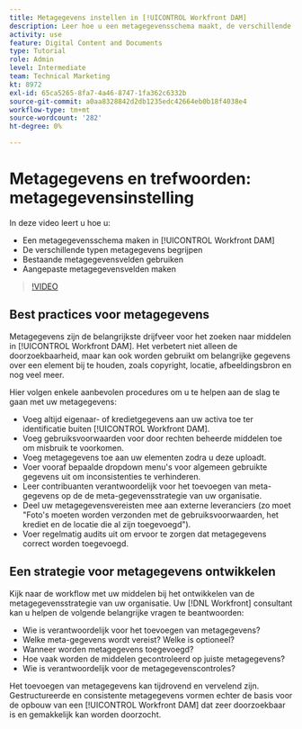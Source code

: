 ```yaml
---
title: Metagegevens instellen in [!UICONTROL Workfront DAM]
description: Leer hoe u een metagegevensschema maakt, de verschillende typen metagegevens begrijpt, bestaande metagegevensvelden gebruikt en meer in [!UICONTROL Workfront DAM].
activity: use
feature: Digital Content and Documents
type: Tutorial
role: Admin
level: Intermediate
team: Technical Marketing
kt: 8972
exl-id: 65ca5265-8fa7-4a46-8747-1fa362c6332b
source-git-commit: a0aa8328842d2db1235edc42664eb0b18f4038e4
workflow-type: tm+mt
source-wordcount: '282'
ht-degree: 0%

---
```


# Metagegevens en trefwoorden: metagegevensinstelling

In deze video leert u hoe u:

* Een metagegevensschema maken in [!UICONTROL Workfront DAM]
* De verschillende typen metagegevens begrijpen
* Bestaande metagegevensvelden gebruiken
* Aangepaste metagegevensvelden maken

>[!VIDEO](https://video.tv.adobe.com/v/335235/?quality=12)

## Best practices voor metagegevens

Metagegevens zijn de belangrijkste drijfveer voor het zoeken naar middelen in [!UICONTROL Workfront DAM]. Het verbetert niet alleen de doorzoekbaarheid, maar kan ook worden gebruikt om belangrijke gegevens over een element bij te houden, zoals copyright, locatie, afbeeldingsbron en nog veel meer.

Hier volgen enkele aanbevolen procedures om u te helpen aan de slag te gaan met uw metagegevens:

* Voeg altijd eigenaar- of kredietgegevens aan uw activa toe ter identificatie buiten [!UICONTROL Workfront DAM].
* Voeg gebruiksvoorwaarden voor door rechten beheerde middelen toe om misbruik te voorkomen.
* Voeg metagegevens toe aan uw elementen zodra u deze uploadt.
* Voer vooraf bepaalde dropdown menu&#39;s voor algemeen gebruikte gegevens uit om inconsistenties te verhinderen.
* Leer contribuanten verantwoordelijk voor het toevoegen van meta-gegevens op de de meta-gegevensstrategie van uw organisatie.
* Deel uw metagegevensvereisten mee aan externe leveranciers (zo moet &quot;Foto&#39;s moeten worden verzonden met de gebruiksvoorwaarden, het krediet en de locatie die al zijn toegevoegd&quot;).
* Voer regelmatig audits uit om ervoor te zorgen dat metagegevens correct worden toegevoegd.

## Een strategie voor metagegevens ontwikkelen

Kijk naar de workflow met uw middelen bij het ontwikkelen van de metagegevensstrategie van uw organisatie. Uw [!DNL Workfront] consultant kan u helpen de volgende belangrijke vragen te beantwoorden:

* Wie is verantwoordelijk voor het toevoegen van metagegevens?
* Welke meta-gegevens wordt vereist? Welke is optioneel?
* Wanneer worden metagegevens toegevoegd?
* Hoe vaak worden de middelen gecontroleerd op juiste metagegevens?
* Wie is verantwoordelijk voor de metagegevenscontroles?

Het toevoegen van metagegevens kan tijdrovend en vervelend zijn. Gestructureerde en consistente metagegevens vormen echter de basis voor de opbouw van een [!UICONTROL Workfront DAM] dat zeer doorzoekbaar is en gemakkelijk kan worden doorzocht.

